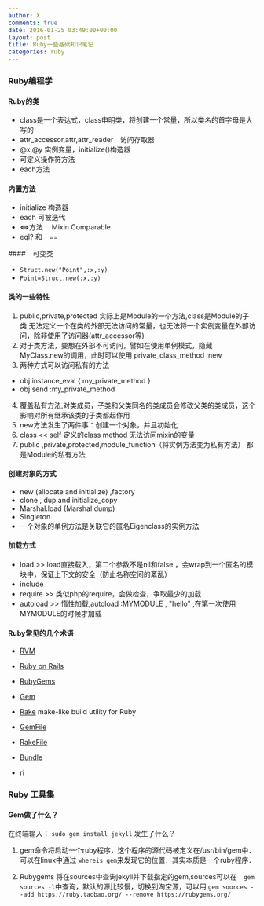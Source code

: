 ```yaml
---
author: X
comments: true
date: 2016-01-25 03:49:00+00:00
layout: post
title: Ruby一些基础知识笔记
categories: ruby
---
```

### Ruby编程学


#### Ruby的类

-  class是一个表达式，class申明类，将创建一个常量，所以类名的首字母是大写的
-  attr_accessor,attr,attr_reader　访问存取器
-  @x,@y 实例变量，initialize()构造器
-  可定义操作符方法
-  each方法

#### 内置方法

- initialize 构造器
- each 可被迭代
- <=>方法　 Mixin Comparable
- eql? 和　==

####　可变类
- `Struct.new("Point",:x,:y)`
- `Point=Struct.new(:x,:y)`


#### 类的一些特性
1. public,private,protected 实际上是Module的一个方法,class是Module的子类
无法定义一个在类的外部无法访问的常量，也无法将一个实例变量在外部访问，除非使用了访问器(attr_accessor等)
2. 对于类方法，要想在外部不可访问，譬如在使用单例模式，隐藏MyClass.new的调用，此时可以使用
private_class_method :new
3. 两种方式可以访问私有的方法
*  obj.instance_eval { my_private_method }
*  obj.send :my_private_method


4. 覆盖私有方法,对类成员，子类和父类同名的类成员会修改父类的类成员，这个影响对所有继承该类的子类都起作用
5. new方法发生了两件事：创建一个对象，并且初始化
6. class << self 定义的class method 无法访问mixin的变量
7. public ,private,protected,module_function（将实例方法变为私有方法） 都是Module的私有方法

#### 创建对象的方式
+  new (allocate and initialize) ,factory
+  clone , dup and initialize_copy
+  Marshal.load (Marshal.dump)
+  Singleton
+  一个对象的单例方法是关联它的匿名Eigenclass的实例方法



#### 加载方式

- load >> load直接载入，第二个参数不是nil和false ，会wrap到一个匿名的模块中，保证上下文的安全（防止名称空间的紊乱）
- include　
- require >> 类似php的require，会做检查，争取最少的加载
- autoload >> 惰性加载,autoload :MYMODULE , "hello" ,在第一次使用MYMODULE的时候才加载



#### Ruby常见的几个术语

- [RVM](https://rvm.io/rvm/install)

- [Ruby on Rails](http://rubyonrails.org/)

- [RubyGems](https://rubygems.org/)

- [Gem](https://rubygems.org/)

- [Rake](https://github.com/ruby/rake)  make-like build utility for Ruby

- [GemFile](https://rubygems.org/)

- [RakeFile](https://github.com/ruby/rake)

- [Bundle](http://bundler.io/)

- ri

### Ruby 工具集


#### Gem做了什么？
在终端输入：
`sudo gem install jekyll` 发生了什么？


1. gem命令将启动一个ruby程序，这个程序的源代码被定义在/usr/bin/gem中．可以在linux中通过 `whereis gem`来发现它的位置．其实本质是一个ruby程序．

2. Rubygems 将在sources中查询jekyll并下载指定的gem,sources可以在　`gem sources -l`中查询，默认的源比较慢，切换到淘宝源，可以用 `gem sources --add https://ruby.taobao.org/ --remove https://rubygems.org/`
